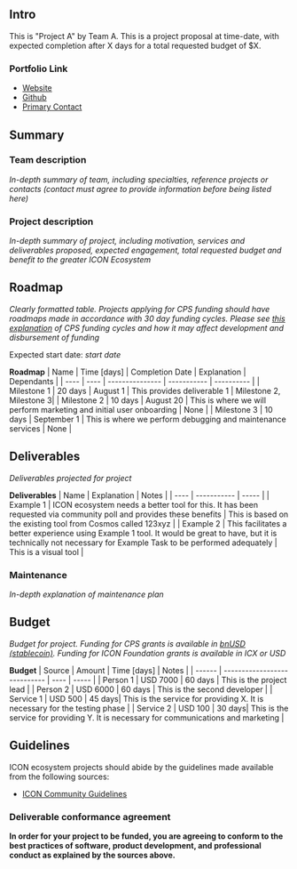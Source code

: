 ## Intro
This is "Project A" by Team A. This is a project proposal at time-date, with expected completion after X days for a total requested budget of $X.

### Portfolio Link

- [Website](https://example.com)
- [Github](https://github.com/)
- [Primary Contact](mailto:email@example.com)

## Summary

### Team description
_In-depth summary of team, including specialties, reference projects or contacts (contact must agree to provide information before being listed here)_

### Project description
_In-depth summary of project, including motivation, services and deliverables proposed, expected engagement, total requested budget and benefit to the greater ICON Ecosystem_

## Roadmap
_Clearly formatted table. Projects applying for CPS funding should have roadmaps made in accordance with 30 day funding cycles. Please see [this explanation](https://github.com/icon-community/CPS/wiki/Funding-Cycles) of CPS funding cycles and how it may affect development and disbursement of funding_

Expected start date: _start date_

__Roadmap__
| Name | Time [days] | Completion Date | Explanation | Dependants |
| ---- | ---- | --------------- | ----------- | ---------- |
| Milestone 1 | 20 days | August 1 | This provides deliverable 1 | Milestone 2, Milestone 3|
| Milestone 2 | 10 days | August 20 | This is where we will perform marketing and initial user onboarding | None |
| Milestone 3 | 10 days | September 1 | This is where we perform debugging and maintenance services | None |

## Deliverables

_Deliverables projected for project_

__Deliverables__
| Name | Explanation | Notes |
| ---- | ----------- | ----- |
| Example 1 | ICON ecosystem needs a better tool for this. It has been requested via community poll and provides these benefits | This is based on the existing tool from Cosmos called 123xyz |
| Example 2 | This facilitates a better experience using Example 1 tool. It would be great to have, but it is technically not necessary for Example Task to be performed adequately | This is a visual tool |

### Maintenance

_In-depth explanation of maintenance plan_

## Budget

_Budget for project. Funding for CPS grants is available in [bnUSD (stablecoin)](https://balanced.network/stablecoin/). Funding for ICON Foundation grants is available in ICX or USD_

__Budget__
| Source | Amount | Time [days] | Notes |
| ------ | ---------------------------- | ---- | ----- |
| Person 1 | USD 7000 | 60 days | This is the project lead |
| Person 2 | USD 6000 | 60 days | This is the second developer |
| Service 1 | USD 500 | 45 days| This is the service for providing X. It is necessary for the testing phase |
| Service 2 | USD 100 | 30 days| This is the service for providing Y. It is necessary for communications and marketing |

## Guidelines

ICON ecosystem projects should abide by the guidelines made available from the following sources:

- [ICON Community Guidelines](https://github.com/icon-project/community/tree/main/guidelines)

### Deliverable conformance agreement

__In order for your project to be funded, you are agreeing to conform to the best practices of software, product development, and professional conduct as explained by the sources above.__